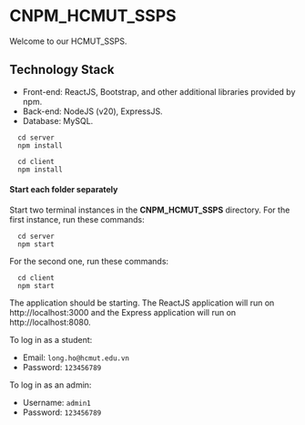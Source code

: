 # CNPM_HCMUT_SSPS
Welcome to our HCMUT_SSPS.

## Technology Stack
- Front-end: ReactJS, Bootstrap, and other additional libraries provided by npm.
- Back-end: NodeJS (v20), ExpressJS.
- Database: MySQL.

```
  cd server
  npm install
```
```
  cd client
  npm install
```

#### Start each folder separately
Start two terminal instances in the **CNPM_HCMUT_SSPS** directory. For the first instance, run these commands:
```
  cd server
  npm start
```

For the second one, run these commands:
```
  cd client
  npm start
```

The application should be starting. The ReactJS application will run on http://localhost:3000 and the Express application will run on http://localhost:8080.

To log in as a student:
* Email: `long.ho@hcmut.edu.vn`
* Password: `123456789`

To log in as an admin:
* Username: `admin1`
* Password: `123456789`




